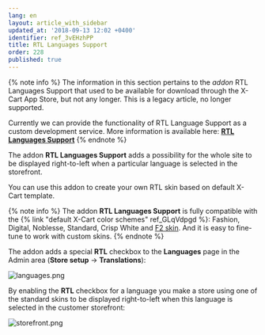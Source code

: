 ```yaml
---
lang: en
layout: article_with_sidebar
updated_at: '2018-09-13 12:02 +0400'
identifier: ref_3vEHzhPP
title: RTL Languages Support
order: 228
published: true
---
```

{% note info %}
The information in this section pertains to the _addon_ RTL Languages Support that used to be available for download through the X-Cart App Store, but not any longer. This is a legacy article, no longer supported.

Currently we can provide the functionality of RTL Language Support as a custom development service. More information is available here: 
**[RTL Languages Support](https://market.x-cart.com/addons/standard-rtl-skin.html "RTL languages support")** 
{% endnote %}

The addon **RTL Languages Support** adds a possibility for the whole site to be displayed right-to-left when a particular language is selected in the storefront.

You can use this addon to create your own RTL skin based on default X-Cart template.

{% note info %}
The addon **RTL Languages Support** is fully compatible with the {% link "default X-Cart color schemes" ref_GLqVdpgd %}: Fashion, Digital, Noblesse, Standard, Crisp White and [F2 skin](https://market.x-cart.com/ecommerce-templates/f2.html#product-details-tab-description "RTL languages support"). And it is easy to fine-tune to work with custom skins. 
{% endnote %}

The addon adds a special **RTL** checkbox to the **Languages** page in the Admin area (**Store setup** -> **Translations**):

![languages.png]({{site.baseurl}}/attachments/ref_3vEHzhPP/languages.png)

By enabling the **RTL** checkbox for a language you make a store using one of the standard skins to be displayed right-to-left when this language is selected in the customer storefront: 

![storefront.png]({{site.baseurl}}/attachments/ref_3vEHzhPP/storefront.png)
